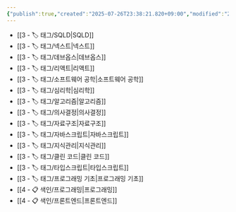 ```yaml
---
{"publish":true,"created":"2025-07-26T23:38:21.820+09:00","modified":"2025-08-01T00:20:21.570+09:00","cssclasses":""}
---
```



- [[3 - 🏷️ 태그/SQLD\|SQLD]]
- [[3 - 🏷️ 태그/넥스트\|넥스트]]
- [[3 - 🏷️ 태그/데브옵스\|데브옵스]]
- [[3 - 🏷️ 태그/리액트\|리액트]]
- [[3 - 🏷️ 태그/소프트웨어 공학\|소프트웨어 공학]]
- [[3 - 🏷️ 태그/심리학\|심리학]]
- [[3 - 🏷️ 태그/알고리즘\|알고리즘]]
- [[3 - 🏷️ 태그/의사결정\|의사결정]]
- [[3 - 🏷️ 태그/자료구조\|자료구조]]
- [[3 - 🏷️ 태그/자바스크립트\|자바스크립트]]
- [[3 - 🏷️ 태그/지식관리\|지식관리]]
- [[3 - 🏷️ 태그/클린 코드\|클린 코드]]
- [[3 - 🏷️ 태그/타입스크립트\|타입스크립트]]
- [[3 - 🏷️ 태그/프로그래밍 기초\|프로그래밍 기초]]
- [[4 - 📋 색인/프로그래밍\|프로그래밍]]
- [[4 - 📋 색인/프론트엔드\|프론트엔드]]
